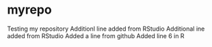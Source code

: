 # myrepo
Testing my repository
Additionl line added from RStudio
Additional ine added from RStudio 
Added a line from github
Added line 6 in R
